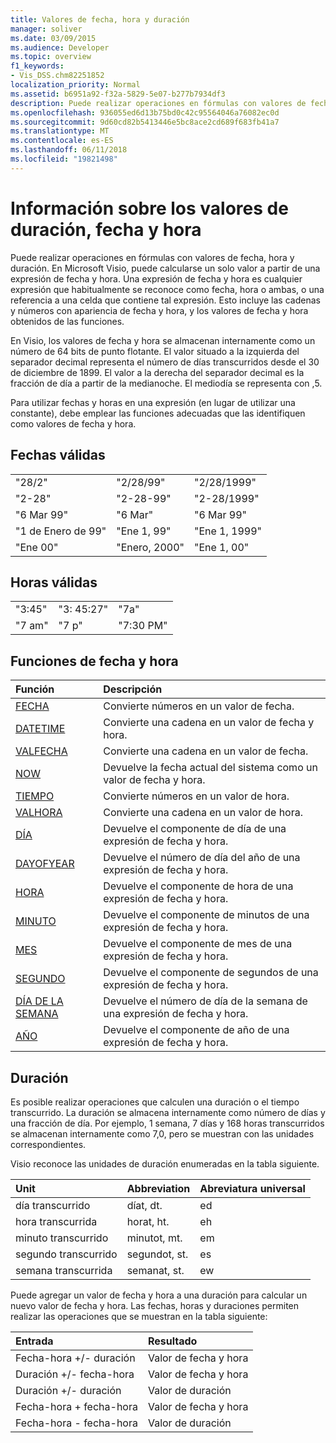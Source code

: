 ```yaml
---
title: Valores de fecha, hora y duración
manager: soliver
ms.date: 03/09/2015
ms.audience: Developer
ms.topic: overview
f1_keywords:
- Vis_DSS.chm82251852
localization_priority: Normal
ms.assetid: b6951a92-f32a-5829-5e07-b277b7934df3
description: Puede realizar operaciones en fórmulas con valores de fecha, hora y duración. En Microsoft Visio, puede calcularse un solo valor a partir de una expresión de fecha y hora. Una expresión de fecha y hora es cualquier expresión que habitualmente se reconoce como fecha, hora o ambas, o una referencia a una celda que contiene tal expresión. Esto incluye las cadenas y números con apariencia de fecha y hora, y los valores de fecha y hora obtenidos de las funciones.
ms.openlocfilehash: 936055ed6d13b75bd0c42c95564046a76082ec0d
ms.sourcegitcommit: 9d60cd82b5413446e5bc8ace2cd689f683fb41a7
ms.translationtype: MT
ms.contentlocale: es-ES
ms.lasthandoff: 06/11/2018
ms.locfileid: "19821498"
---
```

# <a name="about-date-time-and-duration-values"></a>Información sobre los valores de duración, fecha y hora

Puede realizar operaciones en fórmulas con valores de fecha, hora y duración. En Microsoft Visio, puede calcularse un solo valor a partir de una expresión de fecha y hora. Una expresión de fecha y hora es cualquier expresión que habitualmente se reconoce como fecha, hora o ambas, o una referencia a una celda que contiene tal expresión. Esto incluye las cadenas y números con apariencia de fecha y hora, y los valores de fecha y hora obtenidos de las funciones.
  
En Visio, los valores de fecha y hora se almacenan internamente como un número de 64 bits de punto flotante. El valor situado a la izquierda del separador decimal representa el número de días transcurridos desde el 30 de diciembre de 1899. El valor a la derecha del separador decimal es la fracción de día a partir de la medianoche. El mediodía se representa con ,5.
  
Para utilizar fechas y horas en una expresión (en lugar de utilizar una constante), debe emplear las funciones adecuadas que las identifiquen como valores de fecha y hora.
  
## <a name="valid-dates"></a>Fechas válidas

||||
|:-----|:-----|:-----|
| "28/2"  <br/> | "2/28/99"  <br/> | "2/28/1999"  <br/> |
| "2-28"  <br/> | "2-28-99"  <br/> | "2-28/1999"  <br/> |
| "6 Mar 99"  <br/> | "6 Mar"  <br/> | "6 Mar 99"  <br/> |
| "1 de Enero de 99"  <br/> | "Ene 1, 99"  <br/> | "Ene 1, 1999"  <br/> |
| "Ene 00"  <br/> | "Enero, 2000"  <br/> | "Ene 1, 00"  <br/> |
   
## <a name="valid-times"></a>Horas válidas

||||
|:-----|:-----|:-----|
| "3:45"  <br/> | "3: 45:27"  <br/> | "7a"  <br/> |
| "7 am"  <br/> | "7 p"  <br/> | "7:30 PM"  <br/> |
   
## <a name="date-and-time-functions"></a>Funciones de fecha y hora

|**Función**|**Descripción**|
|:-----|:-----|
|[FECHA](date-function-visioshapesheet.md) <br/> | Convierte números en un valor de fecha.  <br/> |
|[DATETIME](datetime-function.md) <br/> | Convierte una cadena en un valor de fecha y hora.  <br/> |
|[VALFECHA](datevalue-function-visioshapesheet.md) <br/> | Convierte una cadena en un valor de fecha.  <br/> |
|[NOW](now-function-visioshapesheet.md) <br/> | Devuelve la fecha actual del sistema como un valor de fecha y hora.  <br/> |
|[TIEMPO](time-function-visioshapesheet.md) <br/> | Convierte números en un valor de hora.  <br/> |
|[VALHORA](timevalue-function-visioshapesheet.md) <br/> | Convierte una cadena en un valor de hora.  <br/> |
|[DÍA](day-function-visioshapesheet.md) <br/> | Devuelve el componente de día de una expresión de fecha y hora.  <br/> |
|[DAYOFYEAR](dayofyear-function.md) <br/> | Devuelve el número de día del año de una expresión de fecha y hora.  <br/> |
|[HORA](hour-function-visioshapesheet.md) <br/> | Devuelve el componente de hora de una expresión de fecha y hora.  <br/> |
|[MINUTO](minute-function-visioshapesheet.md) <br/> | Devuelve el componente de minutos de una expresión de fecha y hora.  <br/> |
|[MES](month-function-visioshapesheet.md) <br/> | Devuelve el componente de mes de una expresión de fecha y hora.  <br/> |
|[SEGUNDO](second-function-visioshapesheet.md) <br/> | Devuelve el componente de segundos de una expresión de fecha y hora.  <br/> |
|[DÍA DE LA SEMANA](weekday-function-visioshapesheet.md) <br/> | Devuelve el número de día de la semana de una expresión de fecha y hora.  <br/> |
|[AÑO](year-function-visioshapesheet.md) <br/> | Devuelve el componente de año de una expresión de fecha y hora.  <br/> |
   
## <a name="duration"></a>Duración

Es posible realizar operaciones que calculen una duración o el tiempo transcurrido. La duración se almacena internamente como número de días y una fracción de día. Por ejemplo, 1 semana, 7 días y 168 horas transcurridos se almacenan internamente como 7,0, pero se muestran con las unidades correspondientes.
  
Visio reconoce las unidades de duración enumeradas en la tabla siguiente.
  
|**Unit**|**Abbreviation**|**Abreviatura universal**|
|:-----|:-----|:-----|
| día transcurrido  <br/> | díat, dt.  <br/> | ed  <br/> |
| hora transcurrida  <br/> | horat, ht.  <br/> | eh  <br/> |
| minuto transcurrido  <br/> | minutot, mt.  <br/> | em  <br/> |
| segundo transcurrido  <br/> | segundot, st.  <br/> | es  <br/> |
| semana transcurrida  <br/> | semanat, st.  <br/> | ew  <br/> |
   
Puede agregar un valor de fecha y hora a una duración para calcular un nuevo valor de fecha y hora. Las fechas, horas y duraciones permiten realizar las operaciones que se muestran en la tabla siguiente:
  
|**Entrada**|**Resultado**|
|:-----|:-----|
| Fecha-hora +/- duración  <br/> | Valor de fecha y hora  <br/> |
| Duración +/- fecha-hora  <br/> | Valor de fecha y hora  <br/> |
| Duración +/- duración  <br/> | Valor de duración  <br/> |
| Fecha-hora + fecha-hora  <br/> | Valor de fecha y hora  <br/> |
| Fecha-hora - fecha-hora  <br/> | Valor de duración  <br/> |
   

